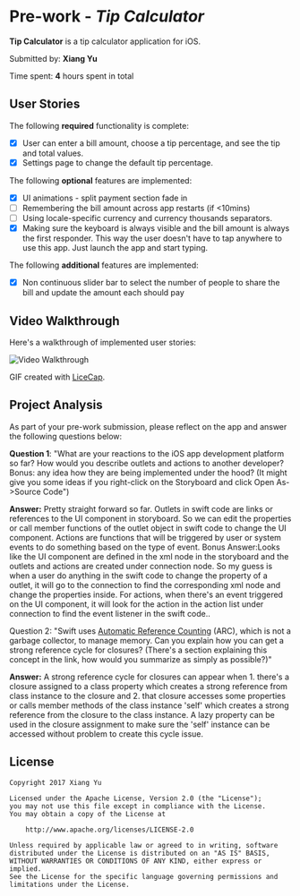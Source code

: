 # Pre-work - *Tip Calculator*

**Tip Calculator** is a tip calculator application for iOS.

Submitted by: **Xiang Yu**

Time spent: **4** hours spent in total

## User Stories

The following **required** functionality is complete:

* [X] User can enter a bill amount, choose a tip percentage, and see the tip and total values.
* [X] Settings page to change the default tip percentage.

The following **optional** features are implemented:
* [X] UI animations - split payment section fade in
* [ ] Remembering the bill amount across app restarts (if <10mins)
* [ ] Using locale-specific currency and currency thousands separators.
* [X] Making sure the keyboard is always visible and the bill amount is always the first responder. This way the user doesn't have to tap anywhere to use this app. Just launch the app and start typing.

The following **additional** features are implemented:

- [X] Non continuous slider bar to select the number of people to share the bill and update the amount each should pay

## Video Walkthrough 

Here's a walkthrough of implemented user stories:

<img src='http://imgur.com/F7YvKej' title='Video Walkthrough' width='' alt='Video Walkthrough' />

GIF created with [LiceCap](http://www.cockos.com/licecap/).

## Project Analysis

As part of your pre-work submission, please reflect on the app and answer the following questions below:

**Question 1**: "What are your reactions to the iOS app development platform so far? How would you describe outlets and actions to another developer? Bonus: any idea how they are being implemented under the hood? (It might give you some ideas if you right-click on the Storyboard and click Open As->Source Code")

**Answer:** Pretty straight forward so far. Outlets in swift code are links or references to the UI component in storyboard. So we can edit the properties or call member functions of the outlet object in swift code to change the UI component. Actions are functions that will be triggered by user or system events to do something based on the type of event.
Bonus Answer:Looks like the UI component are defined in the xml node in the storyboard and the outlets and actions are created under connection node. So my guess is when a user do anything in the swift code to change the property of a outlet, it will go to the connection to find the corresponding xml node and change the properties inside. For actions, when there's an event triggered on the UI component, it will look for the action in the action list under connection to find the event listener in the swift code..

Question 2: "Swift uses [Automatic Reference Counting](https://developer.apple.com/library/content/documentation/Swift/Conceptual/Swift_Programming_Language/AutomaticReferenceCounting.html#//apple_ref/doc/uid/TP40014097-CH20-ID49) (ARC), which is not a garbage collector, to manage memory. Can you explain how you can get a strong reference cycle for closures? (There's a section explaining this concept in the link, how would you summarize as simply as possible?)"

**Answer:** A strong reference cycle for closures can appear when 1. there's a closure assigned to a class property which creates a strong reference from class instance to the closure and 2. that closure accesses some properties or calls member methods of the class instance 'self' which creates a strong reference from the closure to the class instance. A lazy property can be used in the closure assignment to make sure the 'self' instance can be accessed without problem to create this cycle issue. 


## License

    Copyright 2017 Xiang Yu

    Licensed under the Apache License, Version 2.0 (the "License");
    you may not use this file except in compliance with the License.
    You may obtain a copy of the License at

        http://www.apache.org/licenses/LICENSE-2.0

    Unless required by applicable law or agreed to in writing, software
    distributed under the License is distributed on an "AS IS" BASIS,
    WITHOUT WARRANTIES OR CONDITIONS OF ANY KIND, either express or implied.
    See the License for the specific language governing permissions and
    limitations under the License.
